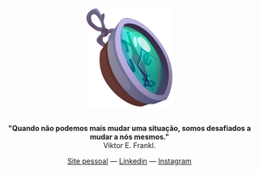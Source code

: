 <div align="center">
	<br>
	<br>
	<img width="170" src="https://raw.githubusercontent.com/rafikmoreira/rafikmoreira/65ec8d2918f1c9ecef68bdc8f2df8f9d6e2225a3/what_are_you_doing_here.png">
	<br>
	<br>
	<p>
		<strong>"Quando não podemos mais mudar uma situação, somos desafiados a mudar a nós mesmos."</strong>
		<br>
		Viktor E. Frankl.
	</p>
	<div id="suggestions">
	<a href="https://rafikmoreira.dev.br">Site pessoal</a> —
	<a href="https://www.linkedin.com/in/rafikmoreira">Linkedin</a> —
	<a href="https://instagram.com/rafikmoreira">Instagram</a>
	</div>
</div>
